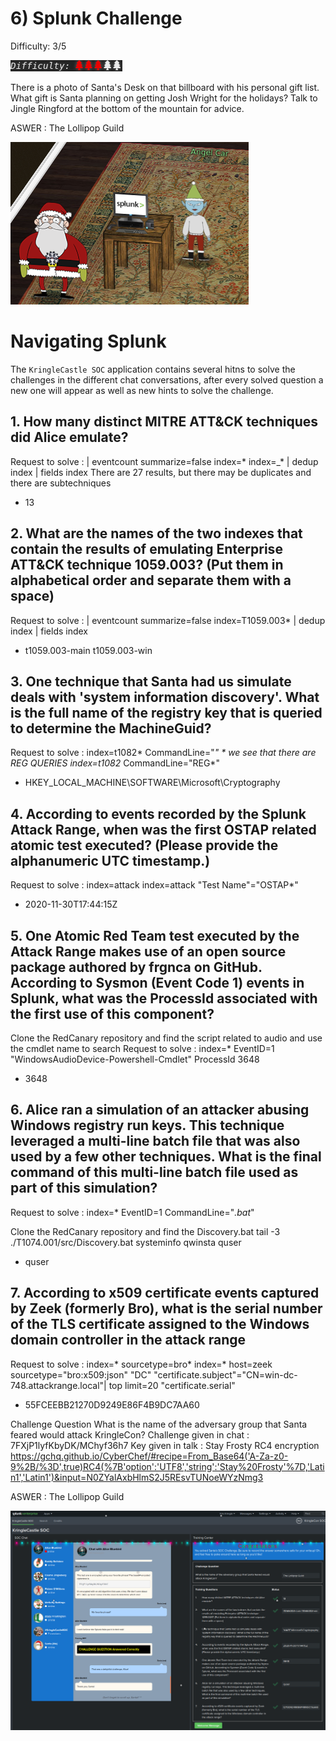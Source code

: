 # 6) Splunk Challenge
Difficulty: 3/5

![Difficulty](../../img/Dificulty3.png)

There is a photo of Santa's Desk on that billboard with his personal gift list. What gift is Santa planning on getting Josh Wright for the holidays? Talk to Jingle Ringford at the bottom of the mountain for advice.

ASWER : The Lollipop Guild

![Access](6-Splunk-Challenge-access.png)

# Navigating Splunk
The `KringleCastle SOC` application contains several hitns to solve the challenges in the different chat conversations, after every solved question a new one will appear as well as new hints to solve the challenge.

## 1.	How many distinct MITRE ATT&CK techniques did Alice emulate? 
Request to solve :
| eventcount summarize=false index=* index=_* | dedup index | fields index
There are 27 results, but there may be duplicates and there are subtechniques 
* 13

## 2.	What are the names of the two indexes that contain the results of emulating Enterprise ATT&CK technique 1059.003? (Put them in alphabetical order and separate them with a space)
Request to solve :
| eventcount summarize=false index=T1059.003*  | dedup index | fields index

* t1059.003-main t1059.003-win

## 3.  One technique that Santa had us simulate deals with 'system information discovery'. What is the full name of the registry key that is queried to determine the MachineGuid?
Request to solve :
index=t1082* CommandLine="*" * we see that there are REG QUERIES 
index=t1082* CommandLine="REG*"
* HKEY_LOCAL_MACHINE\SOFTWARE\Microsoft\Cryptography

## 4.	According to events recorded by the Splunk Attack Range, when was the first OSTAP related atomic test executed? (Please provide the alphanumeric UTC timestamp.)
Request to solve :
index=attack
index=attack "Test Name"="OSTAP*"
* 2020-11-30T17:44:15Z

## 5. One Atomic Red Team test executed by the Attack Range makes use of an open source package authored by frgnca on GitHub. According to Sysmon (Event Code 1) events in Splunk, what was the ProcessId associated with the first use of this component?

Clone the RedCanary repository and find the script related to audio and use the cmdlet name to search
Request to solve :
index=* EventID=1 "WindowsAudioDevice-Powershell-Cmdlet"
ProcessId 3648
* 3648

## 6. Alice ran a simulation of an attacker abusing Windows registry run keys. This technique leveraged a multi-line batch file that was also used by a few other techniques. What is the final command of this multi-line batch file used as part of this simulation?
Request to solve :
index=* EventID=1 CommandLine="*.bat*"

Clone the RedCanary repository and find the Discovery.bat
tail -3 ./T1074.001/src/Discovery.bat
systeminfo
qwinsta
quser
* quser

## 7. According to x509 certificate events captured by Zeek (formerly Bro), what is the serial number of the TLS certificate assigned to the Windows domain controller in the attack range
Request to solve :
index=* sourcetype=bro* 
index=* host=zeek sourcetype="bro:x509:json" "DC" "certificate.subject"="CN=win-dc-748.attackrange.local"| top limit=20 "certificate.serial"
* 55FCEEBB21270D9249E86F4B9DC7AA60

Challenge Question
What is the name of the adversary group that Santa feared would attack KringleCon?
Challenge given in chat : 7FXjP1lyfKbyDK/MChyf36h7
Key given in talk : Stay Frosty
RC4 encryption
https://gchq.github.io/CyberChef/#recipe=From_Base64('A-Za-z0-9%2B/%3D',true)RC4(%7B'option':'UTF8','string':'Stay%20Frosty'%7D,'Latin1','Latin1')&input=N0ZYalAxbHlmS2J5REsvTUNoeWYzNmg3


ASWER : The Lollipop Guild

![Solution](6-Splunk-Challenge-solution.png)
